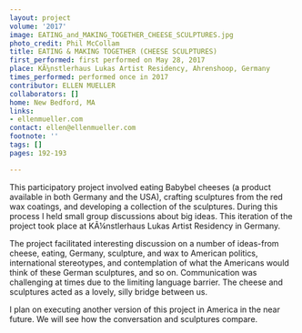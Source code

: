 ```yaml
---
layout: project
volume: '2017'
image: EATING_and_MAKING_TOGETHER_CHEESE_SCULPTURES.jpg
photo_credit: Phil McCollam
title: EATING & MAKING TOGETHER (CHEESE SCULPTURES)
first_performed: first performed on May 28, 2017
place: KÃ¼nstlerhaus Lukas Artist Residency, Ahrenshoop, Germany
times_performed: performed once in 2017
contributor: ELLEN MUELLER
collaborators: []
home: New Bedford, MA
links:
- ellenmueller.com
contact: ellen@ellenmueller.com
footnote: ''
tags: []
pages: 192-193

---
```


This participatory project involved eating Babybel cheeses (a product available in both Germany and the USA), crafting sculptures from the red wax coatings, and developing a collection of the sculptures. During this process I held small group discussions about big ideas. This iteration of the project took place at KÃ¼nstlerhaus Lukas Artist Residency in Germany.

The project facilitated interesting discussion on a number of ideas-from cheese, eating, Germany, sculpture, and wax to American politics, international stereotypes, and contemplation of what the Americans would think of these German sculptures, and so on. Communication was challenging at times due to the limiting language barrier. The cheese and sculptures acted as a lovely, silly bridge between us.

I plan on executing another version of this project in America in the near future. We will see how the conversation and sculptures compare.
